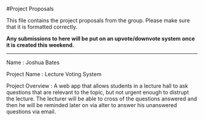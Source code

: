 #Project Proposals

This file contains the project proposals from the group. Please make sure that it is formatted correctly. 

**Any submissions to here will be put on an upvote/downvote system once it is created this weekend.** 

---
Name : Joshua Bates

Project Name : Lecture Voting System

Project Overview : A web app that allows students in a lecture hall to ask questions that are relevant to the topic, but not urgent enough to distrupt the lecture. The lecturer will be able to cross of the questions answered and then he will be reminded later on via alter to answer his unanswered questions via email. 